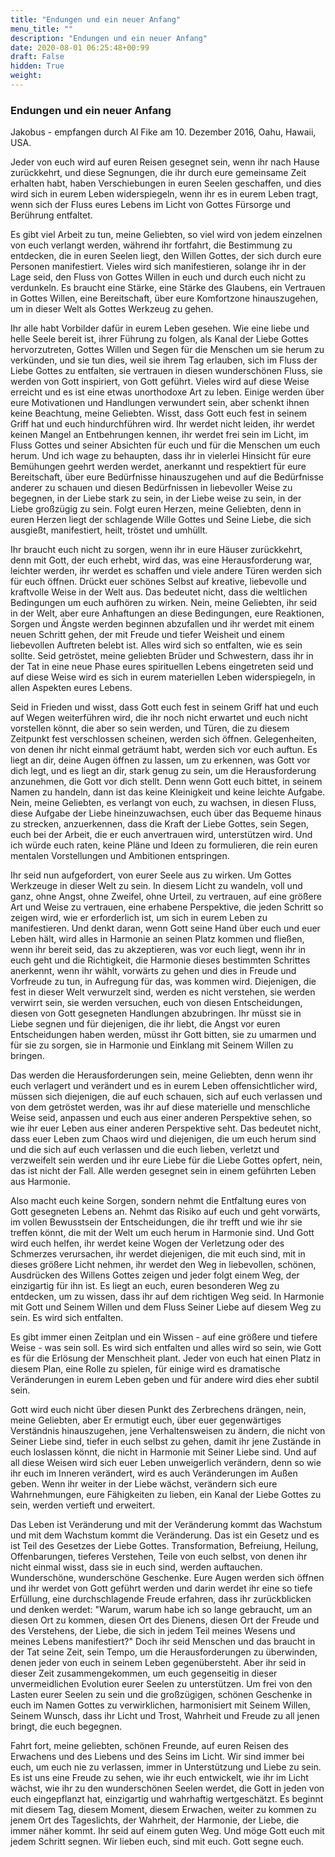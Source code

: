 ```yaml
---
title: "Endungen und ein neuer Anfang"
menu_title: ""
description: "Endungen und ein neuer Anfang"
date: 2020-08-01 06:25:48+00:99
draft: False
hidden: True
weight:
---
```

### Endungen und ein neuer Anfang

Jakobus - empfangen durch Al Fike am 10. Dezember 2016, Oahu, Hawaii, USA.

Jeder von euch wird auf euren Reisen gesegnet sein, wenn ihr nach Hause zurückkehrt, und diese Segnungen, die ihr durch eure gemeinsame Zeit erhalten habt, haben Verschiebungen in euren Seelen geschaffen, und dies wird sich in eurem Leben widerspiegeln, wenn ihr es in eurem Leben tragt, wenn sich der Fluss eures Lebens im Licht von Gottes Fürsorge und Berührung entfaltet.

Es gibt viel Arbeit zu tun, meine Geliebten, so viel wird von jedem einzelnen von euch verlangt werden, während ihr fortfahrt, die Bestimmung zu entdecken, die in euren Seelen liegt, den Willen Gottes, der sich durch eure Personen manifestiert. Vieles wird sich manifestieren, solange ihr in der Lage seid, den Fluss von Gottes Willen in euch und durch euch nicht zu verdunkeln. Es braucht eine Stärke, eine Stärke des Glaubens, ein Vertrauen in Gottes Willen, eine Bereitschaft, über eure Komfortzone hinauszugehen, um in dieser Welt als Gottes Werkzeug zu gehen.

Ihr alle habt Vorbilder dafür in eurem Leben gesehen. Wie eine liebe und helle Seele bereit ist, ihrer Führung zu folgen, als Kanal der Liebe Gottes hervorzutreten, Gottes Willen und Segen für die Menschen um sie herum zu verkünden, und sie tun dies, weil sie ihrem Tag erlauben, sich im Fluss der Liebe Gottes zu entfalten, sie vertrauen in diesen wunderschönen Fluss, sie werden von Gott inspiriert, von Gott geführt. Vieles wird auf diese Weise erreicht und es ist eine etwas unorthodoxe Art zu leben. Einige werden über eure Motivationen und Handlungen verwundert sein, aber schenkt ihnen keine Beachtung, meine Geliebten. Wisst, dass Gott euch fest in seinem Griff hat und euch hindurchführen wird. Ihr werdet nicht leiden, ihr werdet keinen Mangel an Entbehrungen kennen, ihr werdet frei sein im Licht, im Fluss Gottes und seiner Absichten für euch und für die Menschen um euch herum. Und ich wage zu behaupten, dass ihr in vielerlei Hinsicht für eure Bemühungen geehrt werden werdet, anerkannt und respektiert für eure Bereitschaft, über eure Bedürfnisse hinauszugehen und auf die Bedürfnisse anderer zu schauen und diesen Bedürfnissen in liebevoller Weise zu begegnen, in der Liebe stark zu sein, in der Liebe weise zu sein, in der Liebe großzügig zu sein. Folgt euren Herzen, meine Geliebten, denn in euren Herzen liegt der schlagende Wille Gottes und Seine Liebe, die sich ausgießt, manifestiert, heilt, tröstet und umhüllt.

Ihr braucht euch nicht zu sorgen, wenn ihr in eure Häuser zurückkehrt, denn mit Gott, der euch erhebt, wird das, was eine Herausforderung war, leichter werden, ihr werdet es schaffen und viele andere Türen werden sich für euch öffnen. Drückt euer schönes Selbst auf kreative, liebevolle und kraftvolle Weise in der Welt aus.
Das bedeutet nicht, dass die weltlichen Bedingungen um euch aufhören zu wirken. Nein, meine Geliebten, ihr seid in der Welt, aber eure Anhaftungen an diese Bedingungen, eure Reaktionen, Sorgen und Ängste werden beginnen abzufallen und ihr werdet mit einem neuen Schritt gehen, der mit Freude und tiefer Weisheit und einem liebevollen Auftreten belebt ist. Alles wird sich so entfalten, wie es sein sollte. Seid getröstet, meine geliebten Brüder und Schwestern, dass ihr in der Tat in eine neue Phase eures spirituellen Lebens eingetreten seid und auf diese Weise wird es sich in eurem materiellen Leben widerspiegeln, in allen Aspekten eures Lebens.

Seid in Frieden und wisst, dass Gott euch fest in seinem Griff hat und euch auf Wegen weiterführen wird, die ihr noch nicht erwartet und euch nicht vorstellen könnt, die aber so sein werden, und Türen, die zu diesem Zeitpunkt fest verschlossen scheinen, werden sich öffnen. Gelegenheiten, von denen ihr nicht einmal geträumt habt, werden sich vor euch auftun. Es liegt an dir, deine Augen öffnen zu lassen, um zu erkennen, was Gott vor dich legt, und es liegt an dir, stark genug zu sein, um die Herausforderung anzunehmen, die Gott vor dich stellt. Denn wenn Gott euch bittet, in seinem Namen zu handeln, dann ist das keine Kleinigkeit und keine leichte Aufgabe. Nein, meine Geliebten, es verlangt von euch, zu wachsen, in diesen Fluss, diese Aufgabe der Liebe hineinzuwachsen, euch über das Bequeme hinaus zu strecken, anzuerkennen, dass die Kraft der Liebe Gottes, sein Segen, euch bei der Arbeit, die er euch anvertrauen wird, unterstützen wird. Und ich würde euch raten, keine Pläne und Ideen zu formulieren, die rein euren mentalen Vorstellungen und Ambitionen entspringen.

Ihr seid nun aufgefordert, von eurer Seele aus zu wirken. Um Gottes Werkzeuge in dieser Welt zu sein. In diesem Licht zu wandeln, voll und ganz, ohne Angst, ohne Zweifel, ohne Urteil, zu vertrauen, auf eine größere Art und Weise zu vertrauen, eine erhabene Perspektive, die jeden Schritt so zeigen wird, wie er erforderlich ist, um sich in eurem Leben zu manifestieren. Und denkt daran, wenn Gott seine Hand über euch und euer Leben hält, wird alles in Harmonie an seinen Platz kommen und fließen, wenn ihr bereit seid, das zu akzeptieren, was vor euch liegt, wenn ihr in euch geht und die Richtigkeit, die Harmonie dieses bestimmten Schrittes anerkennt, wenn ihr wählt, vorwärts zu gehen und dies in Freude und Vorfreude zu tun, in Aufregung für das, was kommen wird. Diejenigen, die fest in dieser Welt verwurzelt sind, werden es nicht verstehen, sie werden verwirrt sein, sie werden versuchen, euch von diesen Entscheidungen, diesen von Gott gesegneten Handlungen abzubringen. Ihr müsst sie in Liebe segnen und für diejenigen, die ihr liebt, die Angst vor euren Entscheidungen haben werden, müsst ihr Gott bitten, sie zu umarmen und für sie zu sorgen, sie in Harmonie und Einklang mit Seinem Willen zu bringen.

Das werden die Herausforderungen sein, meine Geliebten, denn wenn ihr euch verlagert und verändert und es in eurem Leben offensichtlicher wird, müssen sich diejenigen, die auf euch schauen, sich auf euch verlassen und von dem getröstet werden, was ihr auf diese materielle und menschliche Weise seid, anpassen und euch aus einer anderen Perspektive sehen, so wie ihr euer Leben aus einer anderen Perspektive seht. Das bedeutet nicht, dass euer Leben zum Chaos wird und diejenigen, die um euch herum sind und die sich auf euch verlassen und die euch lieben, verletzt und verzweifelt sein werden und ihr eure Liebe für die Liebe Gottes opfert, nein, das ist nicht der Fall. Alle werden gesegnet sein in einem geführten Leben aus Harmonie.

Also macht euch keine Sorgen, sondern nehmt die Entfaltung eures von Gott gesegneten Lebens an. Nehmt das Risiko auf euch und geht vorwärts, im vollen Bewusstsein der Entscheidungen, die ihr trefft und wie ihr sie treffen könnt, die mit der Welt um euch herum in Harmonie sind. Und Gott wird euch helfen, ihr werdet keine Wogen der Verletzung oder des Schmerzes verursachen, ihr werdet diejenigen, die mit euch sind, mit in dieses größere Licht nehmen, ihr werdet den Weg in liebevollen, schönen, Ausdrücken des Willens Gottes zeigen und jeder folgt einem Weg, der einzigartig für ihn ist. Es liegt an euch, euren besonderen Weg zu entdecken, um zu wissen, dass ihr auf dem richtigen Weg seid. In Harmonie mit Gott und Seinem Willen und dem Fluss Seiner Liebe auf diesem Weg zu sein. Es wird sich entfalten.

Es gibt immer einen Zeitplan und ein Wissen - auf eine größere und tiefere Weise - was sein soll. Es wird sich entfalten und alles wird so sein, wie Gott es für die Erlösung der Menschheit plant. Jeder von euch hat einen Platz in diesem Plan, eine Rolle zu spielen, für einige wird es dramatische Veränderungen in eurem Leben geben und für andere wird dies eher subtil sein.

Gott wird euch nicht über diesen Punkt des Zerbrechens drängen, nein, meine Geliebten, aber Er ermutigt euch, über euer gegenwärtiges Verständnis hinauszugehen, jene Verhaltensweisen zu ändern, die nicht von Seiner Liebe sind, tiefer in euch selbst zu gehen, damit ihr jene Zustände in euch loslassen könnt, die nicht in Harmonie mit Seiner Liebe sind. Und auf all diese Weisen wird sich euer Leben unweigerlich verändern, denn so wie ihr euch im Inneren verändert, wird es auch Veränderungen im Außen geben. Wenn ihr weiter in der Liebe wächst, verändern sich eure Wahrnehmungen, eure Fähigkeiten zu lieben, ein Kanal der Liebe Gottes zu sein, werden vertieft und erweitert.

Das Leben ist Veränderung und mit der Veränderung kommt das Wachstum und mit dem Wachstum kommt die Veränderung. Das ist ein Gesetz und es ist Teil des Gesetzes der Liebe Gottes. Transformation, Befreiung, Heilung, Offenbarungen, tieferes Verstehen, Teile von euch selbst, von denen ihr nicht einmal wisst, dass sie in euch sind, werden auftauchen. Wunderschöne, wunderschöne Geschenke. Eure Augen werden sich öffnen und ihr werdet von Gott geführt werden und darin werdet ihr eine so tiefe Erfüllung, eine durchschlagende Freude erfahren, dass ihr zurückblicken und denken werdet: "Warum, warum habe ich so lange gebraucht, um an diesen Ort zu kommen, diesen Ort des Dienens, diesen Ort der Freude und des Verstehens, der Liebe, die sich in jedem Teil meines Wesens und meines Lebens manifestiert?" Doch ihr seid Menschen und das braucht in der Tat seine Zeit, sein Tempo, um die Herausforderungen zu überwinden, denen jeder von euch in seinem Leben gegenübersteht. Aber ihr seid in dieser Zeit zusammengekommen, um euch gegenseitig in dieser unvermeidlichen Evolution eurer Seelen zu unterstützen. Um frei von den Lasten eurer Seelen zu sein und die großzügigen, schönen Geschenke in euch im Namen Gottes zu verwirklichen, harmonisiert mit Seinem Willen, Seinem Wunsch, dass ihr Licht und Trost, Wahrheit und Freude zu all jenen bringt, die euch begegnen.

Fahrt fort, meine geliebten, schönen Freunde, auf euren Reisen des Erwachens und des Liebens und des Seins im Licht. Wir sind immer bei euch, um euch nie zu verlassen, immer in Unterstützung und Liebe zu sein. Es ist uns eine Freude zu sehen, wie ihr euch entwickelt, wie ihr im Licht wächst, wie ihr zu den wunderschönen Seelen werdet, die Gott in jeden von euch eingepflanzt hat, einzigartig und wahrhaftig wertgeschätzt. Es beginnt mit diesem Tag, diesem Moment, diesem Erwachen, weiter zu kommen zu jenem Ort des Tageslichts, der Wahrheit, der Harmonie, der Liebe, die immer näher kommt. Ihr seid auf einem guten Weg. Und möge Gott euch mit jedem Schritt segnen. Wir lieben euch, sind mit euch. Gott segne euch.
